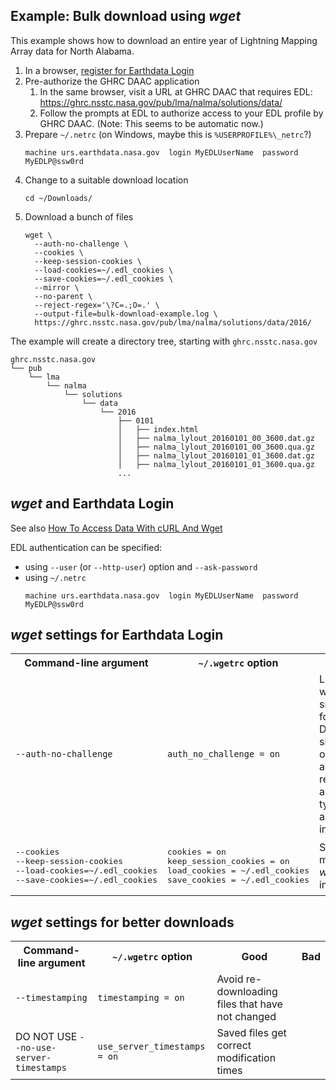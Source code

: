 ## Example: Bulk download using _wget_

This example shows how to download an entire year of Lightning Mapping Array data for North Alabama.

1. In a browser, [register for Earthdata Login](https://urs.earthdata.nasa.gov/users/new)
2. Pre-authorize the GHRC DAAC application
    1. In the same browser, visit a URL at GHRC DAAC that requires EDL:
       https://ghrc.nsstc.nasa.gov/pub/lma/nalma/solutions/data/
    2. Follow the prompts at EDL to authorize access to your EDL profile by GHRC DAAC.
       (Note: This seems to be automatic now.)
3. Prepare `~/.netrc` (on Windows, maybe this is `%USERPROFILE%\_netrc`?)
    ```
    machine urs.earthdata.nasa.gov  login MyEDLUserName  password MyEDLP@ssw0rd
    ```
4. Change to a suitable download location
    ```shell
    cd ~/Downloads/
    ```
5. Download a bunch of files
    ```shell
    wget \
      --auth-no-challenge \
      --cookies \
      --keep-session-cookies \
      --load-cookies=~/.edl_cookies \
      --save-cookies=~/.edl_cookies \
      --mirror \
      --no-parent \
      --reject-regex='\?C=.;O=.' \
      --output-file=bulk-download-example.log \
      https://ghrc.nsstc.nasa.gov/pub/lma/nalma/solutions/data/2016/
    ```

The example will create a directory tree, starting with `ghrc.nsstc.nasa.gov`

```
ghrc.nsstc.nasa.gov
└── pub
    └── lma
        └── nalma
            └── solutions
                └── data
                    └── 2016
                        ├── 0101
                        │   ├── index.html
                        │   ├── nalma_lylout_20160101_00_3600.dat.gz
                        │   ├── nalma_lylout_20160101_00_3600.qua.gz
                        │   ├── nalma_lylout_20160101_01_3600.dat.gz
                        │   ├── nalma_lylout_20160101_01_3600.qua.gz
                        ...
```


## _wget_ and Earthdata Login

See also [How To Access Data With cURL And Wget](https://wiki.earthdata.nasa.gov/display/EL/How+To+Access+Data+With+cURL+And+Wget)

EDL authentication can be specified:
* using `--user` (or `--http-user`) option and `--ask-password`
* using `~/.netrc`
    ```
    machine urs.earthdata.nasa.gov  login MyEDLUserName  password MyEDLP@ssw0rd
    ```


## _wget_ settings for Earthdata Login

<table>

<tr>
<th>Command-line argument</th>
<th><code>~/.wgetrc</code> option</th>
<th>Good</th>
<th>Bad</th>
</tr>

<tr>
<td><code>--auth-no-challenge</code></td>
<td><code>auth_no_challenge = on</code></td>
<td>Lets <em>wget</em> work smoothly for any DAAC web site, even ones that are not registered as "401"-type applications in EDL</td>
<td>Might be considered bad security practice</td>
</tr>

<tr>
<td><pre>--cookies
--keep-session-cookies
--load-cookies=~/.edl_cookies
--save-cookies=~/.edl_cookies
</pre></td>
<td><pre>cookies = on
keep_session_cookies = on
load_cookies = ~/.edl_cookies
save_cookies = ~/.edl_cookies
</pre></td>
<td>Supports multiple <em>wget</em> invocations</td>
<td>Uses insecure storage</td>
</tr>

</table>



## _wget_ settings for better downloads

<table>

<tr>
<th>Command-line argument</th>
<th><code>~/.wgetrc</code> option</th>
<th>Good</th>
<th>Bad</th>
</tr>

<tr>
<td><code>--timestamping</code></td>
<td><code>timestamping = on</code></td>
<td>Avoid re-downloading files that have not changed</td>
<td></td>
</tr>

<tr>
<td>DO NOT USE <code>--no-use-server-timestamps</code></td>
<td><code>use_server_timestamps = on</code></td>
<td>Saved files get correct modification times</td>
<td></td>
</tr>

</table>
